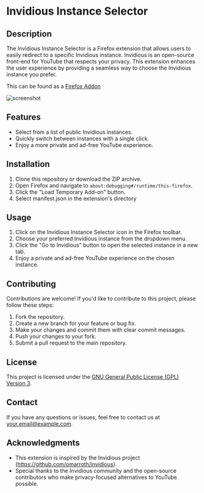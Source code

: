 # Invidious Instance Selector

## Description

The Invidious Instance Selector is a Firefox extension that allows users to easily redirect to a specific Invidious instance. Invidious is an open-source front-end for YouTube that respects your privacy. This extension enhances the user experience by providing a seamless way to choose the Invidious instance you prefer.

This can be found as a [Firefox Addon](https://addons.mozilla.org/en-US/firefox/addon/invidious-redirection/) 

![screenshot](./docs//demo.gif)

## Features

- Select from a list of public Invidious instances.
- Quickly switch between instances with a single click.
- Enjoy a more private and ad-free YouTube experience.

## Installation

1. Clone this repository or download the ZIP archive.
2. Open Firefox and navigate to `about:debugging#/runtime/this-firefox`.
3. Click the "Load Temporary Add-on" button.
4. Select manifest.json in the extension's directory

## Usage

1. Click on the Invidious Instance Selector icon in the Firefox toolbar.
2. Choose your preferred Invidious instance from the dropdown menu.
3. Click the "Go to Invidious" button to open the selected instance in a new tab.
4. Enjoy a private and ad-free YouTube experience on the chosen instance.

## Contributing

Contributions are welcome! If you'd like to contribute to this project, please follow these steps:

1. Fork the repository.
2. Create a new branch for your feature or bug fix.
3. Make your changes and commit them with clear commit messages.
4. Push your changes to your fork.
5. Submit a pull request to the main repository.

## License

This project is licensed under the [GNU General Public License (GPL) Version 3](LICENSE.txt).

## Contact

If you have any questions or issues, feel free to contact us at [your.email@example.com](mailto:your.email@example.com).

## Acknowledgments

- This extension is inspired by the Invidious project (https://github.com/omarroth/invidious).
- Special thanks to the Invidious community and the open-source contributors who make privacy-focused alternatives to YouTube possible.

